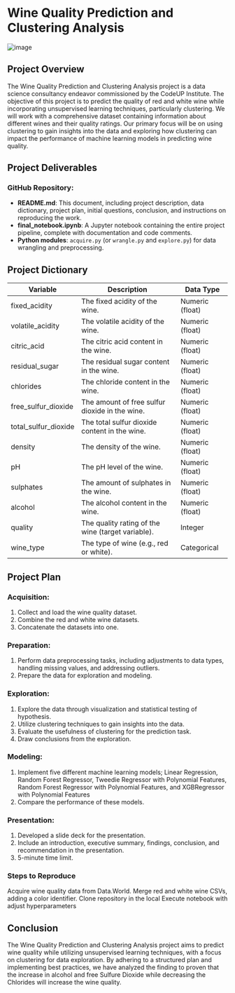 # Wine Quality Prediction and Clustering Analysis



![image](https://github.com/Theo-and-Adam/clustering_project/assets/118470135/571d624f-3311-469a-b236-f6c990efd333)


## Project Overview
The Wine Quality Prediction and Clustering Analysis project is a data science consultancy endeavor commissioned by the CodeUP Institute. The objective of this project is to predict the quality of red and white wine while incorporating unsupervised learning techniques, particularly clustering. We will work with a comprehensive dataset containing information about different wines and their quality ratings. Our primary focus will be on using clustering to gain insights into the data and exploring how clustering can impact the performance of machine learning models in predicting wine quality.


## Project Deliverables
### GitHub Repository:
- **README.md**: This document, including project description, data dictionary, project plan, initial questions, conclusion, and instructions on reproducing the work.
- **final_notebook.ipynb**: A Jupyter notebook containing the entire project pipeline, complete with documentation and code comments.
- **Python modules**: `acquire.py` (or `wrangle.py` and `explore.py`) for data wrangling and preprocessing.


## Project Dictionary
| Variable             | Description                                      | Data Type       |
| -------------------- | ------------------------------------------------ | --------------- |
| fixed_acidity        | The fixed acidity of the wine.                   | Numeric (float) |
| volatile_acidity     | The volatile acidity of the wine.                | Numeric (float) |
| citric_acid          | The citric acid content in the wine.             | Numeric (float) |
| residual_sugar       | The residual sugar content in the wine.          | Numeric (float) |
| chlorides            | The chloride content in the wine.                | Numeric (float) |
| free_sulfur_dioxide  | The amount of free sulfur dioxide in the wine.   | Numeric (float) |
| total_sulfur_dioxide | The total sulfur dioxide content in the wine.    | Numeric (float) |
| density              | The density of the wine.                         | Numeric (float) |
| pH                   | The pH level of the wine.                        | Numeric (float) |
| sulphates            | The amount of sulphates in the wine.             | Numeric (float) |
| alcohol              | The alcohol content in the wine.                 | Numeric (float) |
| quality              | The quality rating of the wine (target variable).| Integer         |
| wine_type            | The type of wine (e.g., red or white).           | Categorical     |



## Project Plan
### Acquisition:
1. Collect and load the wine quality dataset.
2. Combine the red and white wine datasets.
3. Concatenate the datasets into one.

### Preparation:
1. Perform data preprocessing tasks, including adjustments to data types, handling missing values, and addressing outliers.
2. Prepare the data for exploration and modeling.

### Exploration:
1. Explore the data through visualization and statistical testing of hypothesis.
2. Utilize clustering techniques to gain insights into the data.
3. Evaluate the usefulness of clustering for the prediction task.
4. Draw conclusions from the exploration.

### Modeling:
1. Implement five different machine learning models; Linear Regression, Random Forest Regressor, Tweedie Regressor with Polynomial Features, Random Forest Regressor with Polynomial Features, and XGBRegressor with Polynomial Features
2. Compare the performance of these models.


### Presentation:
1. Developed a slide deck for the presentation.
2. Include an introduction, executive summary, findings, conclusion, and recommendation in the presentation.
3. 5-minute time limit.

### Steps to Reproduce
Acquire wine quality data from Data.World.
Merge red and white wine CSVs, adding a color identifier.
Clone repository in the local
Execute notebook with adjust hyperparameters


## Conclusion
The Wine Quality Prediction and Clustering Analysis project aims to predict wine quality while utilizing unsupervised learning techniques, with a focus on clustering for data exploration. By adhering to a structured plan and implementing best practices, we have analyzed the finding to proven that the increase in alcohol and free Sulfure Dioxide while decreasing the Chlorides will increase the wine quality.
